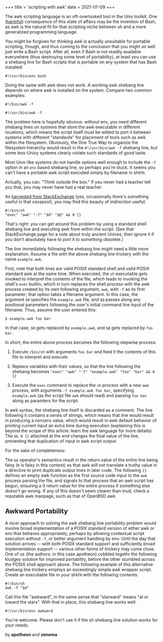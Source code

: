 +++
title = 'scripting with awk'
date = 2021-07-09
+++

The awk scripting language is an oft-overlooked tool in the Unix toolkit.  One ([harmful][harmful]) consequence of this state of affairs may be the invention of Bash, as awk is the natural fit for that scripting niche between sh and a more generalized programming language.

You might be forgiven for thinking awk is actually unsuitable for portable scripting, though, and thus coming to the conclusion that you might as well just write a Bash script.  After all, even if Bash is not readily available everywhere (thus destroying some level of portability), at least you can use a shebang line for Bash scripts that is portable on any system that has Bash installed:

    #!/usr/bin/env bash

Doing the same with awk does not work.  A working awk shebang line depends on where awk is installed on the system.  Compare two common examples:

    #!/bin/awk -f

    #!/usr/bin/awk -f

The problem here is hopefully obvious: without env, you need different shebang lines on systems that store the awk executable in different locations, which means the script itself must be edited to port it between systems with different "standards" for placement of tools such as awk within the filesystem.  Obviously, the One True Way to organize the filesystem hierarchy would result in the `#!/usr/bin/awk -f` shebang line, but some less-Unixy systems clearly violate such standards of good taste.

Most Unix-like systems do not handle options well enough to include the `-f` option in an `env` based shebang line, so perhaps you're stuck.  It seems you can't have a portable awk script executed simply by filename in `$PATH`.

Actually, you can.  "Think outside the box."  If you never had a teacher tell you that, you may never have had a real teacher.

As [harvested from StackExchange][gilles] (yes, occasionally there's something useful in that cesspool), you may find this beauty of indirection useful:

    #!/bin/sh
    "exec" "awk" "-f" "$0" "$@" && 0 {}

That's right: you can get around this problem by using a standard shell shebang line and executing awk from within the script.  (See that StackExchange page for a note about truly ancient Unices, then ignore it if you don't absolutely have to port it to something obsolete.)

The line immediately following the shebang line might need a little more explanation.  Assume a file with the above shebang line trickery with the name `example.awk`.

First, note that both lines are valid POSIX standard shell and valid POSIX standard awk at the same time.  When executed, the `sh` executable gets invoked to interpret the contents of the file, which leads to invoking the shell's `exec` builtin, which in turn replaces the shell process with the awk process created by its own following argument, `awk`, with `-f` as its first parameter; that option takes a filename argument.  In this case, the argument `$0` specifies the `example.awk` file, and `$@` passes along any positional parameters following the user's initial command line input of the filename.  Thus, assume the user entered this:

    $ example.awk foo bar

In that case, `$0` gets replaced by `example.awk`, and `$@` gets replaced by `foo bar`.

In short, the entire above process becomes the following stepwise process:

1. Execute `/bin/sh` with arguments `foo bar` and feed it the contents of this file to interpret and execute.

2. Replace variables with their values, so that the line following the shebang becomes `"exec" "awk" "-f" "example.awk" "foo" "bar" && 0 {}`

3. Execute the `exec` command to replace the `sh` process with a new `awk` process, with arguments `-f example.awk foo bar`, specifying `example.awk` (as the script file `awk` should read) and passing `foo bar` along as paramters for the script.

In awk syntax, the shebang line itself is discarded as a comment.  The line following it contains a series of strings, which means that line would result in producing a nonzero value, which would result in awk default behavior of printing current input an extra time during execution (explaining this is beyond the scope of this article: learn the awk language for more details).  The `&& 0 {}` attached at the end changes the final value of the line, preventing that duplication of input in awk script output.

For the sake of completeness:

The `&&` operator's semantics result in the return value of the entire line being falsy (`0` is falsy in this context) so that awk will not translate a truthy value in a directive to print duplicate output lines in later code.  The following `{}` defines an empty awk function as the first source code input to the `awk` process parsing the file, and signals to that process that an awk script has begun, ensuring a 0 return value for the entire process if something else doesn't go wrong.  If any of this doesn't seem clearer than mud, check a reputable awk manpage, such as that of OpenBSD awk.

## Awkward Portability

A nicer approach to solving the awk shebang line portability problem would involve broad implementation of a POSIX standard version of either awk or env that behaves appropriately, perhaps by allowing contextual script execution without `-f`, or better argument handling by env.  Until the day that solution arrives -- with both POSIX standard support and sufficiently broad implementation support -- various other forms of trickery may come close.  One of us (the authors: in this case apotheon) cobbled togethr the following kludgey solution for improved portability, before the other stumbled across the POSIX shell approach above.  The following example of this alternative shebang line trickery employs an exceedingly simple awk wrapper script.  Create an executable file in your `$PATH` with the following contents:

    #!/bin/sh
    awk -f "$@"

Call this file "awkward", in the same sense that "starward" means "at or toward the stars".  With that in place, this shebang line works well:

    #!/usr/bin/env awkward

You're welcome.  Please don't use it if the sh shebang line solution works for your needs.

<p class="subtitle signature">by <strong>apotheon</strong> and <strong>zenema</strong></p>

[gilles]: https://unix.stackexchange.com/questions/361794/why-am-i-able-to-pass-arguments-to-usr-bin-env-in-this-case#answer-361796

[harmful]: https://blogstrapping.com/2013.271.13.19.30/
